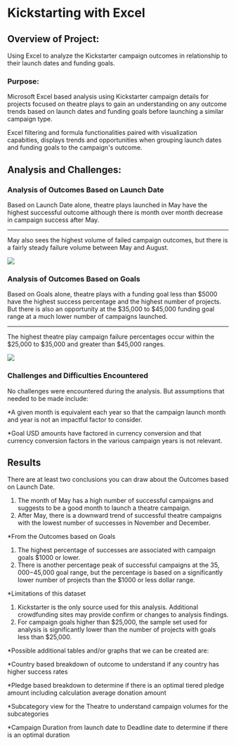 # Kickstarting with Excel

## Overview of Project:

Using Excel to analyze the Kickstarter campaign outcomes in relationship to their launch dates and funding goals.

### Purpose:

Microsoft Excel based analysis using Kickstarter campaign details for projects focused on theatre plays to gain an understanding on any outcome trends based on launch dates and funding goals before launching a similar campaign type. 

Excel filtering and formula functionalities paired with visualization capabities, displays trends and opportunities when grouping launch dates and funding goals to the campaign's outcome.

## Analysis and Challenges:

### Analysis of Outcomes Based on Launch Date

Based on Launch Date alone, theatre plays launched in May have the highest successful outcome although there is month over month decrease in campaign success after May.

---
May also sees the highest volume of failed campaign outcomes, but there is a fairly steady failure volume between May and August.  

![](/Theatre_Outcomes_vs_Launch)

### Analysis of Outcomes Based on Goals

Based on Goals alone, theatre plays with a funding goal less than $5000 have the highest success percentage and the highest number of projects.  But there is also an opportunity at the $35,000 to $45,000 funding goal range at a much lower number of campaigns launched.

---
The highest theatre play campaign failure percentages occur within the $25,000 to $35,000 and greater than $45,000 ranges.

![](/Outcomes_vs_Goals)

### Challenges and Difficulties Encountered

No challenges were encountered during the analysis. But assumptions that needed to be made include:

*A given month is equivalent each year so that the campaign launch month and year is not an impactful factor to consider.

*Goal USD amounts have factored in currency conversion and that currency conversion factors in the various campaign years is not relevant.


## Results

There are at least two conclusions you can draw about the Outcomes based on Launch Date.

1) The month of May has a high number of successful campaigns and suggests to be a good month to launch a theatre campaign.
2) After May, there is a downward trend of successful theatre campaigns with the lowest number of successes in November and December.

*From the Outcomes based on Goals
1) The highest percentage of successes are associated with campaign goals $1000 or lower.
2) There is another percentage peak of successful campaigns at the $35,000-$45,000 goal range, but the percentage is based on a significantly lower number of projects than the $1000 or less dollar range.

*Limitations of this dataset
1) Kickstarter is the only source used for this analysis.  Additional crowdfunding sites may provide confirm or changes to analysis findings.
2) For campaign goals higher than $25,000, the sample set used for analysis is significantly lower than the number of projects with goals less than $25,000.

*Possible additional tables and/or graphs that we can be created are:

*Country based breakdown of outcome to understand if any country has higher success rates

*Pledge based breakdown to determine if there is an optimal tiered pledge amount including calculation average donation amount

*Subcategory view for the Theatre to understand campaign volumes for the subcategories

*Campaign Duration from launch date to Deadline date to determine if there is an optimal duration
